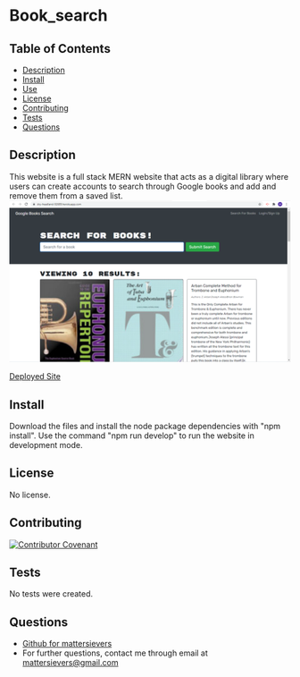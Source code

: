 
 
  # Book_search
  []()

  ## Table of Contents
  * [Description](#description)
  * [Install](#install)
  * [Use](#use)
  * [License](#license)
  * [Contributing](#contributing)
  * [Tests](#tests)
  * [Questions](#questions)

  ## Description
  This website is a full stack MERN website that  acts as a digital library where users can create accounts to search through Google books and add and remove them from a saved list.  
  ![](./client/public/homepage.png)  

  [Deployed Site](https://book-search-92689.herokuapp.com/)

  ## Install
  Download the files and install the node package dependencies with "npm install". Use the command "npm run develop" to run the website in development mode.
  
  ## License
  No license.

  ## Contributing
  [![Contributor Covenant](https://img.shields.io/badge/Contributor%20Covenant-2.1-4baaaa.svg)](code_of_conduct.md)

  ## Tests
  No tests were created.
  
  ## Questions
  - [Github for mattersievers](http://www.github.com/mattersievers)
  - For further questions, contact me through email at mattersievers@gmail.com

